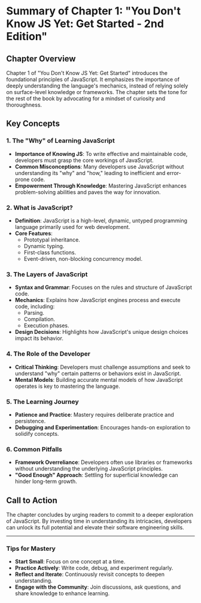 # Summary of Chapter 1: "You Don't Know JS Yet: Get Started - 2nd Edition"

## Chapter Overview

Chapter 1 of "You Don't Know JS Yet: Get Started" introduces the foundational principles of JavaScript. It emphasizes the importance of deeply understanding the language's mechanics, instead of relying solely on surface-level knowledge or frameworks. The chapter sets the tone for the rest of the book by advocating for a mindset of curiosity and thoroughness.

## Key Concepts

### 1. The "Why" of Learning JavaScript

- **Importance of Knowing JS**: To write effective and maintainable code, developers must grasp the core workings of JavaScript.
- **Common Misconceptions**: Many developers use JavaScript without understanding its "why" and "how," leading to inefficient and error-prone code.
- **Empowerment Through Knowledge**: Mastering JavaScript enhances problem-solving abilities and paves the way for innovation.

### 2. What is JavaScript?

- **Definition**: JavaScript is a high-level, dynamic, untyped programming language primarily used for web development.
- **Core Features**:
  - Prototypal inheritance.
  - Dynamic typing.
  - First-class functions.
  - Event-driven, non-blocking concurrency model.

### 3. The Layers of JavaScript

- **Syntax and Grammar**: Focuses on the rules and structure of JavaScript code.
- **Mechanics**: Explains how JavaScript engines process and execute code, including:
  - Parsing.
  - Compilation.
  - Execution phases.
- **Design Decisions**: Highlights how JavaScript's unique design choices impact its behavior.

### 4. The Role of the Developer

- **Critical Thinking**: Developers must challenge assumptions and seek to understand "why" certain patterns or behaviors exist in JavaScript.
- **Mental Models**: Building accurate mental models of how JavaScript operates is key to mastering the language.

### 5. The Learning Journey

- **Patience and Practice**: Mastery requires deliberate practice and persistence.
- **Debugging and Experimentation**: Encourages hands-on exploration to solidify concepts.

### 6. Common Pitfalls

- **Framework Overreliance**: Developers often use libraries or frameworks without understanding the underlying JavaScript principles.
- **"Good Enough" Approach**: Settling for superficial knowledge can hinder long-term growth.

## Call to Action

The chapter concludes by urging readers to commit to a deeper exploration of JavaScript. By investing time in understanding its intricacies, developers can unlock its full potential and elevate their software engineering skills.

---

### Tips for Mastery

- **Start Small**: Focus on one concept at a time.
- **Practice Actively**: Write code, debug, and experiment regularly.
- **Reflect and Iterate**: Continuously revisit concepts to deepen understanding.
- **Engage with the Community**: Join discussions, ask questions, and share knowledge to enhance learning.
